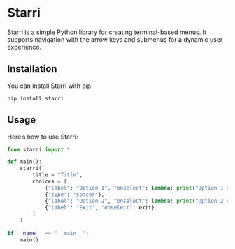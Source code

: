 # Starri

Starri is a simple Python library for creating terminal-based menus. It supports navigation with the arrow keys and submenus for a dynamic user experience.

## Installation

You can install Starri with pip:

```pip install starri```

## Usage

Here’s how to use Starri:

```python
from starri import *

def main():
    starri(
        title = "Title",
        choices = [
            {"label": "Option 1", "onselect": lambda: print("Option 1 selected")},
            {"type": "spacer"},
            {"label": "Option 2", "onselect": lambda: print("Option 2 selected")},
            {"label": "Exit", "onselect": exit}
        ]
    )
    
if __name__ == "__main__":
    main()
```